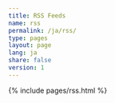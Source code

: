 ```yaml
---
title: RSS Feeds
name: rss
permalink: /ja/rss/
type: pages
layout: page
lang: ja
share: false
version: 1
---
```

{% include pages/rss.html %}